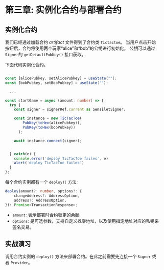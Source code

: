 # 第三章: 实例化合约与部署合约

## 实例化合约

我们已经通过加载合约 *artifact* 文件得到了合约类 `Tictactoe`。 当用户点击开始按钮后，合约将使用两个玩家“alice”和“bob”的公钥进行初始化。 公钥可以通过 `Signer`的 `getDefaultPubKey()` 接口获取。

下面代码实例化合约。

```ts

const [alicePubkey, setAlicePubkey] = useState("");
const [bobPubkey, setBobPubkey] = useState("");

  ...

const startGame = async (amount: number) => {
  try {
    const signer = signerRef.current as SensiletSigner;

    const instance = new TicTacToe(
        PubKey(toHex(alicePubkey)),
        PubKey(toHex(bobPubkey))
      );

    await instance.connect(signer);


  } catch(e) {
    console.error('deploy TicTacToe failes', e)
    alert('deploy TicTacToe failes')
  }
};
```

每个合约实例都有一个 `deploy()` 方法:

```ts
deploy(amount?: number, options?: {
    changeAddress?: AddressOption,
    address?: AddressOption,
}): Promise<TransactionResponse>;
```

- `amount`: 表示部署时合约锁定的余额
- `options`: 是可选参数，支持自定义找零地址，以及使用指定地址对应的私钥来签名交易。

## 实战演习

调用合约实例的 `deploy()` 方法来部署合约。在此之前需要先连接一个 `Signer` 或者 `Provider`。